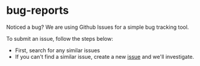 # bug-reports
Noticed a bug? We are using Github Issues for a simple bug tracking tool.

To submit an issue, follow the steps below:

- First, search for any similar issues
- If you can't find a similar issue, create a new [issue](https://github.com/sketchpacks/bug-reports/issues/new) and we'll investigate.
